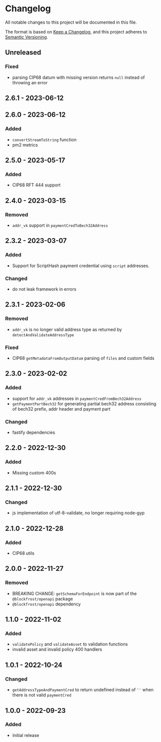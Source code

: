 # Changelog

All notable changes to this project will be documented in this file.

The format is based on [Keep a Changelog](https://keepachangelog.com/en/1.0.0/),
and this project adheres to [Semantic Versioning](https://semver.org/spec/v2.0.0.html).

## Unreleased

### Fixed

- parsing CIP68 datum with missing version returns `null` instead of throwing an error
## 2.6.1 - 2023-06-12

## 2.6.0 - 2023-06-12
### Added
- `convertStreamToString` function
- pm2 metrics

## 2.5.0 - 2023-05-17
### Added
- CIP68 RFT 444 support

## 2.4.0 - 2023-03-15
### Removed
- `addr_vk` support in `paymentCredToBech32Address`

## 2.3.2 - 2023-03-07
### Added
- Support for ScriptHash payment credential using `script` addresses.

### Changed
- do not leak framework in errors

## 2.3.1 - 2023-02-06
### Removed
- `addr_vk` is no longer valid address type as returned by `detectAndValidateAddressType`

### Fixed
- CIP68 `getMetadataFromOutputDatum` parsing of `files` and custom fields

## 2.3.0 - 2023-02-02
### Added
- support for `addr_vk` addresses in `paymentCredFromBech32Address`
- `getPaymentPartBech32` for generating partial bech32 address consisting of bech32 prefix, addr header and payment part

### Changed
- fastify dependencies

## 2.2.0 - 2022-12-30
### Added
- Missing custom 400s

## 2.1.1 - 2022-12-30
### Changed
- js implementation of utf-8-validate, no longer requiring node-gyp

## 2.1.0 - 2022-12-28
### Added
- CIP68 utils

## 2.0.0 - 2022-11-27
### Removed
- BREAKING CHANGE: `getSchemaForEndpoint` is now part of the `@blockfrost/openapi` package
- `@blockfrost/openapi` dependency

## 1.1.0 - 2022-11-02
### Added
- `validatePolicy` and `validateAsset` to validation functions
- invalid asset and invalid policy 400 handlers

## 1.0.1 - 2022-10-24
### Changed
- `getAddressTypeAndPaymentCred` to return undefined instead of `''` when there is not valid `paymentCred`

## 1.0.0 - 2022-09-23
### Added
- Initial release
